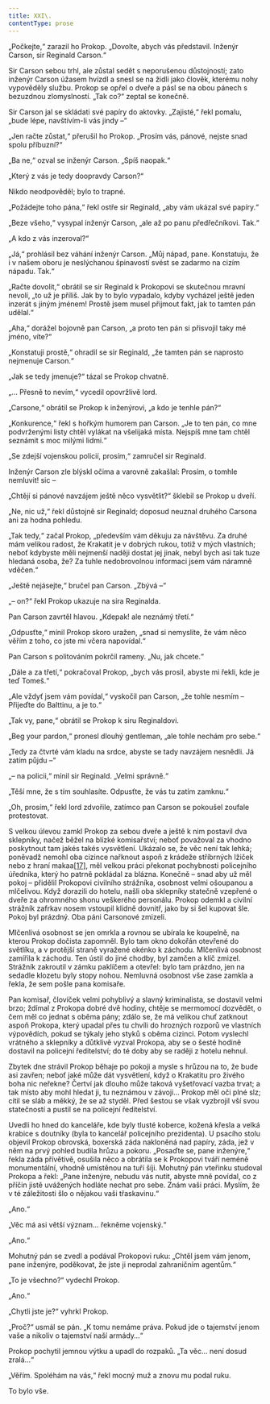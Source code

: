 ```yaml
---
title: XXI\.
contentType: prose
---
```


<section>

„Počkejte,“ zarazil ho Prokop. „Dovolte, abych vás představil. Inženýr Carson, sir Reginald Carson.“

Sir Carson sebou trhl, ale zůstal sedět s neporušenou důstojností; zato inženýr Carson úžasem hvízdl a snesl se na židli jako člověk, kterému nohy vypověděly službu. Prokop se opřel o dveře a pásl se na obou pánech s bezuzdnou zlomyslností. „Tak co?“ zeptal se konečně.

Sir Carson jal se skládati své papíry do aktovky. „Zajisté,“ řekl pomalu, „bude lépe, navštívím-li vás jindy –“

„Jen račte zůstat,“ přerušil ho Prokop. „Prosím vás, pánové, nejste snad spolu příbuzní?“

„Ba ne,“ ozval se inženýr Carson. „Spíš naopak.“

„Který z vás je tedy doopravdy Carson?“

Nikdo neodpověděl; bylo to trapné.

„Požádejte toho pána,“ řekl ostře sir Reginald, „aby vám ukázal své papíry.“

„Beze všeho,“ vysypal inženýr Carson, „ale až po panu předřečníkovi. Tak.“

„A kdo z vás inzeroval?“

„Já,“ prohlásil bez váhání inženýr Carson. „Můj nápad, pane. Konstatuju, že i v našem oboru je neslýchanou špinavostí svést se zadarmo na cizím nápadu. Tak.“

„Račte dovolit,“ obrátil se sir Reginald k Prokopovi se skutečnou mravní nevolí, „to už je příliš. Jak by to bylo vypadalo, kdyby vycházel ještě jeden inzerát s jiným jménem! Prostě jsem musel přijmout fakt, jak to tamten pán udělal.“

„Aha,“ dorážel bojovně pan Carson, „a proto ten pán si přisvojil taky mé jméno, víte?“

„Konstatuji prostě,“ ohradil se sir Reginald, „že tamten pán se naprosto nejmenuje Carson.“

„Jak se tedy jmenuje?“ tázal se Prokop chvatně.

„… Přesně to nevím,“ vycedil opovržlivě lord.

„Carsone,“ obrátil se Prokop k inženýrovi, „a kdo je tenhle pán?“

„Konkurence,“ řekl s hořkým humorem pan Carson. „Je to ten pán, co mne podvrženými listy chtěl vylákat na všelijaká místa. Nejspíš mne tam chtěl seznámit s moc milými lidmi.“

„Se zdejší vojenskou policií, prosím,“ zamručel sir Reginald.

Inženýr Carson zle blýskl očima a varovně zakašlal: Prosím, o tomhle nemluvit! sic –

„Chtějí si pánové navzájem ještě něco vysvětlit?“ šklebil se Prokop u dveří.

„Ne, nic už,“ řekl důstojně sir Reginald; doposud neuznal druhého Carsona ani za hodna pohledu.

„Tak tedy,“ začal Prokop, „především vám děkuju za návštěvu. Za druhé mám velikou radost, že Krakatit je v dobrých rukou, totiž v mých vlastních; neboť kdybyste měli nejmenší naději dostat jej jinak, nebyl bych asi tak tuze hledaná osoba, že? Za tuhle nedobrovolnou informaci jsem vám náramně vděčen.“

„Ještě nejásejte,“ bručel pan Carson. „Zbývá –“

„– on?“ řekl Prokop ukazuje na sira Reginalda.

Pan Carson zavrtěl hlavou. „Kdepak! ale neznámý třetí.“

„Odpusťte,“ mínil Prokop skoro uražen, „snad si nemyslíte, že vám něco věřím z toho, co jste mi včera napovídal.“

Pan Carson s politováním pokrčil rameny. „Nu, jak chcete.“

„Dále a za třetí,“ pokračoval Prokop, „bych vás prosil, abyste mi řekli, kde je teď Tomeš.“

„Ale vždyť jsem vám povídal,“ vyskočil pan Carson, „že tohle nesmím – Přijeďte do Balttinu, a je to.“

„Tak vy, pane,“ obrátil se Prokop k siru Reginaldovi.

„Beg your pardon,“ pronesl dlouhý gentleman, „ale tohle nechám pro sebe.“

„Tedy za čtvrté vám kladu na srdce, abyste se tady navzájem nesnědli. Já zatím půjdu –“

„– na policii,“ mínil sir Reginald. „Velmi správně.“

„Těší mne, že s tím souhlasíte. Odpusťte, že vás tu zatím zamknu.“

„Oh, prosím,“ řekl lord zdvořile, zatímco pan Carson se pokoušel zoufale protestovat.

S velkou úlevou zamkl Prokop za sebou dveře a ještě k nim postavil dva sklepníky, načež běžel na blízké komisařství; neboť považoval za vhodno poskytnout tam jakés takés vysvětlení. Ukázalo se, že věc není tak lehká; poněvadž nemohl oba cizince nařknout aspoň z krádeže stříbrných lžiček nebo z hraní makaa[\[17\]](./resources/undefined), měl velkou práci překonat pochybnosti policejního úředníka, který ho patrně pokládal za blázna. Konečně – snad aby už měl pokoj – přidělil Prokopovi civilního strážníka, osobnost velmi ošoupanou a mlčelivou. Když dorazili do hotelu, našli oba sklepníky statečně vzepřené o dveře za ohromného shonu veškerého personálu. Prokop odemkl a civilní strážník zafrkav nosem vstoupil klidně dovnitř, jako by si šel kupovat šle. Pokoj byl prázdný. Oba páni Carsonové zmizeli.

Mlčenlivá osobnost se jen omrkla a rovnou se ubírala ke koupelně, na kterou Prokop dočista zapomněl. Bylo tam okno dokořán otevřené do světlíku, a v protější straně vyražené okénko k záchodu. Mlčenlivá osobnost zamířila k záchodu. Ten ústil do jiné chodby, byl zamčen a klíč zmizel. Strážník zakroutil v zámku paklíčem a otevřel: bylo tam prázdno, jen na sedadle klozetu byly stopy nohou. Nemluvná osobnost vše zase zamkla a řekla, že sem pošle pana komisaře.

Pan komisař, človíček velmi pohyblivý a slavný kriminalista, se dostavil velmi brzo; ždímal z Prokopa dobré dvě hodiny, chtěje se mermomocí dozvědět, o čem měl co jednat s oběma pány; zdálo se, že má velikou chuť zatknout aspoň Prokopa, který upadal přes tu chvíli do hrozných rozporů ve vlastních výpovědích, pokud se týkaly jeho styků s oběma cizinci. Potom vyslechl vrátného a sklepníky a důtklivě vyzval Prokopa, aby se o šesté hodině dostavil na policejní ředitelství; do té doby aby se raději z hotelu nehnul.

Zbytek dne strávil Prokop běhaje po pokoji a mysle s hrůzou na to, že bude asi zavřen; neboť jaké může dát vysvětlení, když o Krakatitu pro živého boha nic neřekne? Čertví jak dlouho může taková vyšetřovací vazba trvat; a tak místo aby mohl hledat ji, tu neznámou v závoji… Prokop měl oči plné slz; cítil se sláb a měkký, že se až styděl. Před šestou se však vyzbrojil vší svou statečností a pustil se na policejní ředitelství.

Uvedli ho hned do kanceláře, kde byly tlusté koberce, kožená křesla a velká krabice s doutníky (byla to kancelář policejního prezidenta). U psacího stolu objevil Prokop obrovská, boxerská záda nakloněná nad papíry, záda, jež v něm na prvý pohled budila hrůzu a pokoru. „Posaďte se, pane inženýre,“ řekla záda přívětivě, osušila něco a obrátila se k Prokopovi tváří neméně monumentální, vhodně umístěnou na tuří šíji. Mohutný pán vteřinku studoval Prokopa a řekl: „Pane inženýre, nebudu vás nutit, abyste mně povídal, co z příčin jistě uvážených hodláte nechat pro sebe. Znám vaši práci. Myslím, že v té záležitosti šlo o nějakou vaši třaskavinu.“

„Ano.“

„Věc má asi větší význam… řekněme vojenský.“

„Ano.“

Mohutný pán se zvedl a podával Prokopovi ruku: „Chtěl jsem vám jenom, pane inženýre, poděkovat, že jste ji neprodal zahraničním agentům.“

„To je všechno?“ vydechl Prokop.

„Ano.“

„Chytli jste je?“ vyhrkl Prokop.

„Proč?“ usmál se pán. „K tomu nemáme práva. Pokud jde o tajemství jenom vaše a nikoliv o tajemství naší armády…“

Prokop pochytil jemnou výtku a upadl do rozpaků. „Ta věc… není dosud zralá…“

„Věřím. Spoléhám na vás,“ řekl mocný muž a znovu mu podal ruku.

To bylo vše.

</section>
